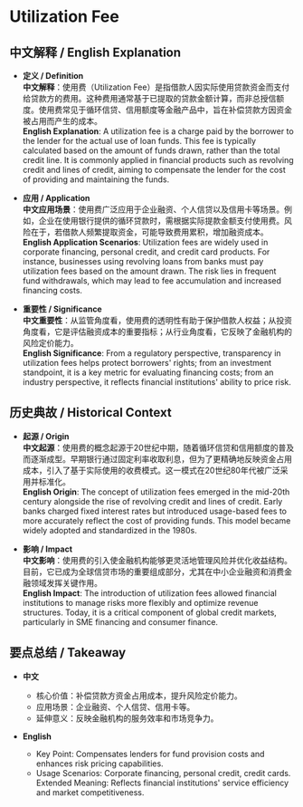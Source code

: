 # Utilization Fee

## 中文解释 / English Explanation

* **定义 / Definition**  
  **中文解释**：使用费（Utilization Fee）是指借款人因实际使用贷款资金而支付给贷款方的费用。这种费用通常基于已提取的贷款金额计算，而非总授信额度。使用费常见于循环信贷、信用额度等金融产品中，旨在补偿贷款方因资金被占用而产生的成本。  
  **English Explanation**: A utilization fee is a charge paid by the borrower to the lender for the actual use of loan funds. This fee is typically calculated based on the amount of funds drawn, rather than the total credit line. It is commonly applied in financial products such as revolving credit and lines of credit, aiming to compensate the lender for the cost of providing and maintaining the funds.

* **应用 / Application**  
  **中文应用场景**：使用费广泛应用于企业融资、个人信贷以及信用卡等场景。例如，企业在使用银行提供的循环贷款时，需根据实际提款金额支付使用费。风险在于，若借款人频繁提取资金，可能导致费用累积，增加融资成本。  
  **English Application Scenarios**: Utilization fees are widely used in corporate financing, personal credit, and credit card products. For instance, businesses using revolving loans from banks must pay utilization fees based on the amount drawn. The risk lies in frequent fund withdrawals, which may lead to fee accumulation and increased financing costs.

* **重要性 / Significance**  
  **中文重要性**：从监管角度看，使用费的透明性有助于保护借款人权益；从投资角度看，它是评估融资成本的重要指标；从行业角度看，它反映了金融机构的风险定价能力。  
  **English Significance**: From a regulatory perspective, transparency in utilization fees helps protect borrowers' rights; from an investment standpoint, it is a key metric for evaluating financing costs; from an industry perspective, it reflects financial institutions' ability to price risk.

## 历史典故 / Historical Context

* **起源 / Origin**  
  **中文起源**：使用费的概念起源于20世纪中期，随着循环信贷和信用额度的普及而逐渐成型。早期银行通过固定利率收取利息，但为了更精确地反映资金占用成本，引入了基于实际使用的收费模式。这一模式在20世纪80年代被广泛采用并标准化。  
  **English Origin**: The concept of utilization fees emerged in the mid-20th century alongside the rise of revolving credit and lines of credit. Early banks charged fixed interest rates but introduced usage-based fees to more accurately reflect the cost of providing funds. This model became widely adopted and standardized in the 1980s.

* **影响 / Impact**  
  **中文影响**：使用费的引入使金融机构能够更灵活地管理风险并优化收益结构。目前，它已成为全球信贷市场的重要组成部分，尤其在中小企业融资和消费金融领域发挥关键作用。  
  **English Impact**: The introduction of utilization fees allowed financial institutions to manage risks more flexibly and optimize revenue structures. Today, it is a critical component of global credit markets, particularly in SME financing and consumer finance.

## 要点总结 / Takeaway

* **中文**  
  - 核心价值：补偿贷款方资金占用成本，提升风险定价能力。  
  - 应用场景：企业融资、个人信贷、信用卡等。  
  - 延伸意义：反映金融机构的服务效率和市场竞争力。

* **English**  
  - Key Point: Compensates lenders for fund provision costs and enhances risk pricing capabilities.  
  - Usage Scenarios: Corporate financing, personal credit, credit cards.  
   Extended Meaning: Reflects financial institutions' service efficiency and market competitiveness.